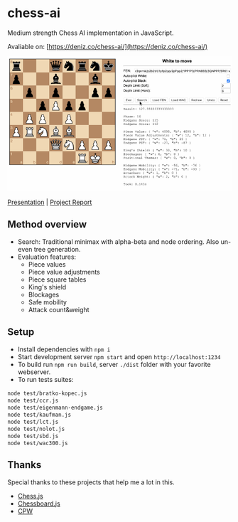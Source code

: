 # chess-ai

Medium strength Chess AI implementation in JavaScript.

Avaliable on: [https://deniz.co/chess-ai/](https://deniz.co/chess-ai/)

[![Demo](./demo.gif)](https://deniz.co/chess-ai/)

[Presentation](https://drive.google.com/file/d/0B0RFeAd0sIc6MjZWVGl4QS1nOXM/view?usp=sharing) | [Project Report](https://drive.google.com/file/d/0B0RFeAd0sIc6RzNOaHhRUFdCTnc/view?usp=sharing)

## Method overview

- Search: Traditional minimax with alpha-beta and node ordering. Also un-even tree generation.
- Evaluation features:
    - Piece values
    - Piece value adjustments
    - Piece square tables
    - King's shield
    - Blockages
    - Safe mobility
    - Attack count&weight

## Setup

- Install dependencies with `npm i`
- Start development server `npm start` and open `http://localhost:1234`
- To build run `npm run build`, server `./dist` folder with your favorite webserver.
- To run tests suites:

```
node test/bratko-kopec.js
node test/ccr.js
node test/eigenmann-endgame.js
node test/kaufman.js
node test/lct.js
node test/nolot.js
node test/sbd.js
node test/wac300.js
```

## Thanks

Special thanks to these projects that help me a lot in this.

- [Chess.js](https://github.com/jhlywa/chess.js)
- [Chessboard.js](http://chessboardjs.com/)
- [CPW](https://chessprogramming.wikispaces.com/)
